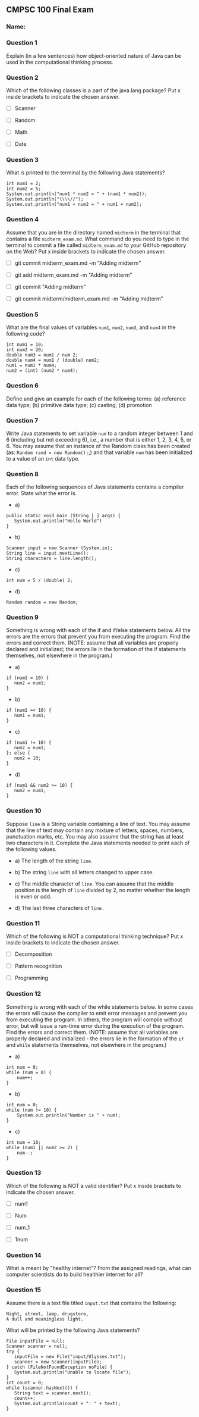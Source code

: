 ## CMPSC 100 Final Exam
### Name:


### Question 1
Explain (in a few sentences) how object-oriented nature of Java can be used in the computational thinking process.


### Question 2
Which of the following classes is a part of the java.lang package? Put x inside brackets to indicate the chosen answer.
- [ ] Scanner
- [ ] Random
- [ ] Math
- [ ] Date


### Question 3
What is printed to the terminal by the following Java statements?

```
int num1 = 2;
int num2 = 5;
System.out.println("num1 * num2 = " + (num1 * num2));
System.out.println("\\\\//");
System.out.println("num1 + num2 = " + num1 + num2);
```


### Question 4
Assume that you are in the directory named `midterm` in the terminal that contains a file  `midterm_exam.md`. What command do you need to type in the terminal to commit a file called `midterm_exam.md` to your GitHub repository on the Web? Put x inside brackets to indicate the chosen answer.

- [ ] git commit midterm_exam.md -m "Adding midterm"
- [ ] git add midterm_exam.md -m "Adding midterm"
- [ ] git commit "Adding midterm"
- [ ] git commit midterm/midterm_exam.md -m "Adding midterm"


### Question 5
What are the final values of variables `num1`, `num2`, `num3`, and `num4` in the following code?
```
int num1 = 10;
int num2 = 20;
double num3 = num1 / num 2;
double num4 = num1 / (double) num2;
num1 = num1 * num4;
num2 = (int) (num2 * num4);
```


### Question 6
Define and give an example for each of the following terms: (a) reference data type; (b) primitive data type; (c) casting; (d) promotion


### Question 7
Write Java statements to set variable `num` to a random integer between 1 and 6 (including but not exceeding 6), i.e., a number that is either 1, 2, 3, 4, 5, or 6. You may assume that an instance of the Random class has been created (as: `Random rand = new Random();`;) and that variable `num` has been initialized to a value of an `int` data type.


### Question 8
Each of the following sequences of Java statements contains a compiler error. State what the error is.

* a)

```
public static void main (String [ ] args) {
   System.out.println("Hello World")
}
```   

* b)   

```
Scanner input = new Scanner (System.in);
String line = input.nextLine();
String characters = line.length();
```

* c)

```
int num = 5 / (double) 2;
```

* d)

```
Random random = new Random;
```

### Question 9
Something is wrong with each of the if and if/else statements below. All the errors are the errors that prevent you from executing the program. Find the errors and correct them. (NOTE: assume that all variables are properly declared and initialized; the errors lie in the formation of the if statements themselves, not elsewhere in the program.)

* a)

```
if (num1 = 10) {
   num2 = num1;
}
```

* b)

```
if (num1 =< 10) {
   num1 = num1;
}
```

* c)

```
if (num1 != 10) {
   num2 = num1;
}; else {
   num2 = 10;
}
```

* d)

```
if (num1 && num2 >= 10) {
   num2 = num1;
}
```   


### Question 10
Suppose `line` is a String variable containing a line of text. You may assume that the line of text may contain any mixture of letters, spaces, numbers, punctuation marks, etc. You may also assume that the string has at least two characters in it. Complete the Java statements needed to print each of the following values.
* a) The length of the string `line`.

* b)  The string `line` with all letters changed to upper case.

* c) The middle character of `line`. You can assume that the middle position is the length of `line` divided by 2, no matter whether the length is even or odd.

* d) The last three characters of `line.`


### Question 11
Which of the following is NOT a computational thinking technique? Put x inside brackets to indicate the chosen answer.
- [ ] Decomposition
- [ ] Pattern recognition
- [ ] Programming


### Question 12
Something is wrong with each of the while statements below. In some cases the errors will cause the compiler to emit error messages and prevent you from executing the program. In others, the program will compile without error, but will issue a run-time error during the execution of the program. Find the errors and correct them. (NOTE: assume that all variables are properly declared and initialized - the errors lie in the formation of the `if` and `while` statements themselves, not elsewhere in the program.)

* a)

```
int num = 0;
while (num = 0) {
    num++;
}
```

* b)

```
int num = 0;
while (num != 10) {
    System.out.println("Number is " + num);
}
```

* c)

```
int num = 10;  
while (num1 || num2 >= 2) {
    num--;
}
```

### Question 13
Which of the following is NOT a valid identifier? Put x inside brackets to indicate the chosen answer.
- [ ] num1
- [ ] Num
- [ ] num_1
- [ ] 1num


### Question 14
What is meant by "healthy internet"? From the assigned readings, what can computer scientists do to build healthier internet for all?


### Question 15
Assume there is a text file titled `input.txt` that contains the following:

```
Night, street, lamp, drugstore,
A dull and meaningless light.
```

What will be printed by the following Java statements?

```
File inputFile = null;
Scanner scanner = null;
try {
   inputFile = new File("input/Ulysses.txt");
   scanner = new Scanner(inputFile);
} catch (FileNotFoundException noFile) {
   System.out.println("Unable to locate file");
}
int count = 0;
while (scanner.hasNext()) {
   String text = scanner.next();
   count++;
   System.out.println(count + ": " + text);
}
```
